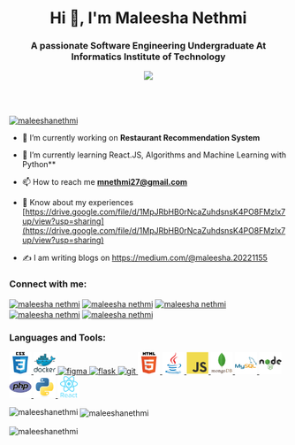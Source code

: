 

<h1 align="center">Hi 👋, I'm Maleesha Nethmi</h1>
<h3 align="center">A passionate Software Engineering Undergraduate At Informatics Institute of Technology</h3>

<p align="center"><img src="https://github.com/Anmol-Baranwal/Cool-GIFs-For-GitHub/assets/74038190/f5d2d866-d25c-4873-8d82-425d2c62fc2e" width="500"></p>
<br></br>


<p align="left"> <a href="https://github.com/ryo-ma/github-profile-trophy"><img src="https://github-profile-trophy.vercel.app/?username=maleeshanethmi" alt="maleeshanethmi" /></a> </p>

- 🔭 I’m currently working on **Restaurant Recommendation System**

- 🌱 I’m currently learning React.JS, Algorithms and Machine Learning with Python**

- 📫 How to reach me **mnethmi27@gmail.com**

- 📄 Know about my experiences [https://drive.google.com/file/d/1MpJRbHB0rNcaZuhdsnsK4PO8FMzIx7up/view?usp=sharing](https://drive.google.com/file/d/1MpJRbHB0rNcaZuhdsnsK4PO8FMzIx7up/view?usp=sharing)
- ✍️ I am writing blogs on https://medium.com/@maleesha.20221155

<h3 align="left">Connect with me:</h3>
<p align="left">
<a href="https://linkedin.com/in/maleesha nethmi" target="blank"><img align="center" src="https://raw.githubusercontent.com/rahuldkjain/github-profile-readme-generator/master/src/images/icons/Social/linked-in-alt.svg" alt="maleesha nethmi" height="30" width="40" /></a>
<a href="https://stackoverflow.com/users/maleesha nethmi" target="blank"><img align="center" src="https://raw.githubusercontent.com/rahuldkjain/github-profile-readme-generator/master/src/images/icons/Social/stack-overflow.svg" alt="maleesha nethmi" height="30" width="40" /></a>
<a href="https://kaggle.com/maleesha nethmi" target="blank"><img align="center" src="https://raw.githubusercontent.com/rahuldkjain/github-profile-readme-generator/master/src/images/icons/Social/kaggle.svg" alt="maleesha nethmi" height="30" width="40" /></a>
<a href="https://fb.com/maleesha nethmi" target="blank"><img align="center" src="https://raw.githubusercontent.com/rahuldkjain/github-profile-readme-generator/master/src/images/icons/Social/facebook.svg" alt="maleesha nethmi" height="30" width="40" /></a>
<a href="https://www.hackerrank.com/maleesha nethmi" target="blank"><img align="center" src="https://raw.githubusercontent.com/rahuldkjain/github-profile-readme-generator/master/src/images/icons/Social/hackerrank.svg" alt="maleesha nethmi" height="30" width="40" /></a>
</p>

<h3 align="left">Languages and Tools:</h3>
<p align="left"> <a href="https://www.w3schools.com/css/" target="_blank" rel="noreferrer"> <img src="https://raw.githubusercontent.com/devicons/devicon/master/icons/css3/css3-original-wordmark.svg" alt="css3" width="40" height="40"/> </a> <a href="https://www.docker.com/" target="_blank" rel="noreferrer"> <img src="https://raw.githubusercontent.com/devicons/devicon/master/icons/docker/docker-original-wordmark.svg" alt="docker" width="40" height="40"/> </a> <a href="https://www.figma.com/" target="_blank" rel="noreferrer"> <img src="https://www.vectorlogo.zone/logos/figma/figma-icon.svg" alt="figma" width="40" height="40"/> </a> <a href="https://flask.palletsprojects.com/" target="_blank" rel="noreferrer"> <img src="https://www.vectorlogo.zone/logos/pocoo_flask/pocoo_flask-icon.svg" alt="flask" width="40" height="40"/> </a> <a href="https://git-scm.com/" target="_blank" rel="noreferrer"> <img src="https://www.vectorlogo.zone/logos/git-scm/git-scm-icon.svg" alt="git" width="40" height="40"/> </a> <a href="https://www.w3.org/html/" target="_blank" rel="noreferrer"> <img src="https://raw.githubusercontent.com/devicons/devicon/master/icons/html5/html5-original-wordmark.svg" alt="html5" width="40" height="40"/> </a> <a href="https://www.java.com" target="_blank" rel="noreferrer"> <img src="https://raw.githubusercontent.com/devicons/devicon/master/icons/java/java-original.svg" alt="java" width="40" height="40"/> </a> <a href="https://developer.mozilla.org/en-US/docs/Web/JavaScript" target="_blank" rel="noreferrer"> <img src="https://raw.githubusercontent.com/devicons/devicon/master/icons/javascript/javascript-original.svg" alt="javascript" width="40" height="40"/> </a> <a href="https://www.mongodb.com/" target="_blank" rel="noreferrer"> <img src="https://raw.githubusercontent.com/devicons/devicon/master/icons/mongodb/mongodb-original-wordmark.svg" alt="mongodb" width="40" height="40"/> </a> <a href="https://www.mysql.com/" target="_blank" rel="noreferrer"> <img src="https://raw.githubusercontent.com/devicons/devicon/master/icons/mysql/mysql-original-wordmark.svg" alt="mysql" width="40" height="40"/> </a> <a href="https://nodejs.org" target="_blank" rel="noreferrer"> <img src="https://raw.githubusercontent.com/devicons/devicon/master/icons/nodejs/nodejs-original-wordmark.svg" alt="nodejs" width="40" height="40"/> </a> <a href="https://www.php.net" target="_blank" rel="noreferrer"> <img src="https://raw.githubusercontent.com/devicons/devicon/master/icons/php/php-original.svg" alt="php" width="40" height="40"/> </a> <a href="https://www.python.org" target="_blank" rel="noreferrer"> <img src="https://raw.githubusercontent.com/devicons/devicon/master/icons/python/python-original.svg" alt="python" width="40" height="40"/> </a> <a href="https://reactjs.org/" target="_blank" rel="noreferrer"> <img src="https://raw.githubusercontent.com/devicons/devicon/master/icons/react/react-original-wordmark.svg" alt="react" width="40" height="40"/> </a> </p>

<p><img align="left" src="https://github-readme-stats.vercel.app/api/top-langs?username=maleeshanethmi&show_icons=true&locale=en&layout=compact" alt="maleeshanethmi" /></p>

<p>&nbsp;<img align="center" src="https://github-readme-stats.vercel.app/api?username=maleeshanethmi&show_icons=true&locale=en" alt="maleeshanethmi" /></p>

<p><img align="center" src="https://github-readme-streak-stats.herokuapp.com/?user=maleeshanethmi&" alt="maleeshanethmi" /></p>
